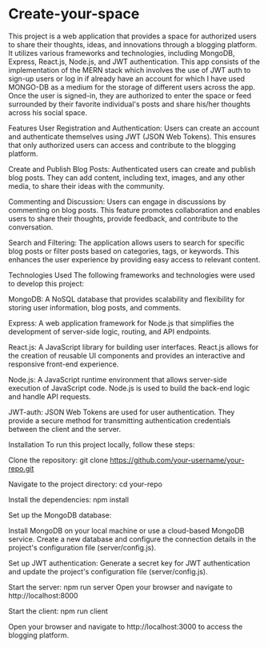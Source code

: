 # Create-your-space
This project is a web application that provides a space for authorized users to share their thoughts, ideas, and innovations through a blogging platform. It utilizes various frameworks and technologies, including MongoDB, Express, React.js, Node.js, and JWT authentication.
This app consists of the implementation of the MERN stack which involves the use of JWT auth to sign-up users or log in if already have an account for which I have used MONGO-DB as a medium 
for the storage of different users across the app.
Once the user is signed-in, they are authorized to enter the space or feed surrounded by their favorite individual's posts and share his/her thoughts across his social space.

Features
User Registration and Authentication: Users can create an account and authenticate themselves using JWT (JSON Web Tokens). This ensures that only authorized users can access and contribute to the blogging platform.

Create and Publish Blog Posts: Authenticated users can create and publish blog posts. They can add content, including text, images, and any other media, to share their ideas with the community.

Commenting and Discussion: Users can engage in discussions by commenting on blog posts. This feature promotes collaboration and enables users to share their thoughts, provide feedback, and contribute to the conversation.

Search and Filtering: The application allows users to search for specific blog posts or filter posts based on categories, tags, or keywords. This enhances the user experience by providing easy access to relevant content.

Technologies Used
The following frameworks and technologies were used to develop this project:

MongoDB: A NoSQL database that provides scalability and flexibility for storing user information, blog posts, and comments.

Express: A web application framework for Node.js that simplifies the development of server-side logic, routing, and API endpoints.

React.js: A JavaScript library for building user interfaces. React.js allows for the creation of reusable UI components and provides an interactive and responsive front-end experience.

Node.js: A JavaScript runtime environment that allows server-side execution of JavaScript code. Node.js is used to build the back-end logic and handle API requests.

JWT-auth: JSON Web Tokens are used for user authentication. They provide a secure method for transmitting authentication credentials between the client and the server.

Installation
To run this project locally, follow these steps:

Clone the repository:
git clone https://github.com/your-username/your-repo.git

Navigate to the project directory:
cd your-repo

Install the dependencies:
npm install

Set up the MongoDB database:

Install MongoDB on your local machine or use a cloud-based MongoDB service.
Create a new database and configure the connection details in the project's configuration file (server/config.js).

Set up JWT authentication:
Generate a secret key for JWT authentication and update the project's configuration file (server/config.js).

Start the server:
npm run server
Open your browser and navigate to http://localhost:8000

Start the client:
npm run client

Open your browser and navigate to http://localhost:3000 to access the blogging platform.
